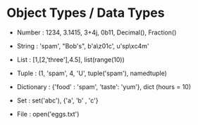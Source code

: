 # Object Types / Data Types

- Number : 1234, 3.1415, 3+4j, 0b11, Decimal(),
           Fraction()

- String : 'spam', "Bob's", b'a\z01c', u'sp\xc4m'

- List : [1,[2,'three'],4.5], list(range(10))

- Tuple : (1, 'spam', 4, 'U', tuple('spam'), namedtuple)

- Dictionary : {'food' : 'spam', 'taste': 'yum'}, dict (hours = 10)

- Set : set('abc'), {'a', 'b' , 'c'}

- File : open('eggs.txt')